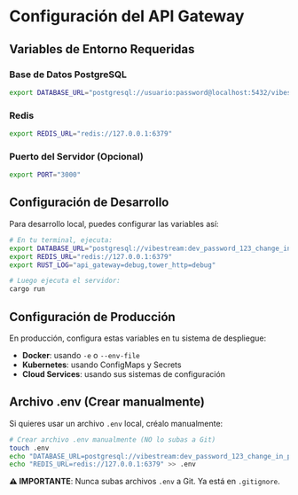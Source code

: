 # Configuración del API Gateway

## Variables de Entorno Requeridas

### Base de Datos PostgreSQL
```bash
export DATABASE_URL="postgresql://usuario:password@localhost:5432/vibestream"
```

### Redis
```bash
export REDIS_URL="redis://127.0.0.1:6379"
```

### Puerto del Servidor (Opcional)
```bash
export PORT="3000"
```

## Configuración de Desarrollo

Para desarrollo local, puedes configurar las variables así:

```bash
# En tu terminal, ejecuta:
export DATABASE_URL="postgresql://vibestream:dev_password_123_change_in_production@localhost:5432/vibestream"
export REDIS_URL="redis://127.0.0.1:6379"
export RUST_LOG="api_gateway=debug,tower_http=debug"

# Luego ejecuta el servidor:
cargo run
```

## Configuración de Producción

En producción, configura estas variables en tu sistema de despliegue:

- **Docker**: usando `-e` o `--env-file`
- **Kubernetes**: usando ConfigMaps y Secrets
- **Cloud Services**: usando sus sistemas de configuración

## Archivo .env (Crear manualmente)

Si quieres usar un archivo `.env` local, créalo manualmente:

```bash
# Crear archivo .env manualmente (NO lo subas a Git)
touch .env
echo "DATABASE_URL=postgresql://vibestream:dev_password_123_change_in_production@localhost:5432/vibestream" >> .env
echo "REDIS_URL=redis://127.0.0.1:6379" >> .env
```

**⚠️ IMPORTANTE**: Nunca subas archivos `.env` a Git. Ya está en `.gitignore`. 